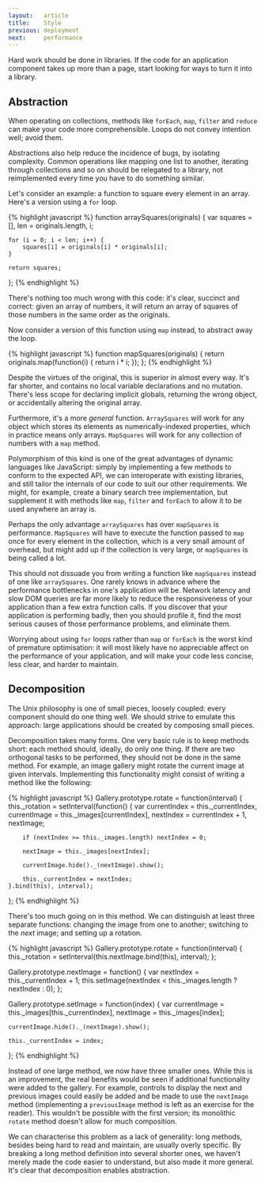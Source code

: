 ```yaml
---
layout:   article
title:    Style
previous: deployment
next:     performance
---
```



Hard work should be done in libraries. If the code for an application component
takes up more than a page, start looking for ways to turn it into a library.

Abstraction
-----------

When operating on collections, methods like `forEach`, `map`, `filter` and
`reduce` can make your code more comprehensible. Loops do not convey intention
well; avoid them.

Abstractions also help reduce the incidence of bugs, by isolating complexity.
Common operations like mapping one list to another, iterating through
collections and so on should be relegated to a library, not reimplemented
every time you have to do something similar.

Let's consider an example: a function to square every element in an array.
Here's a version using a `for` loop.

{% highlight javascript %}
function arraySquares(originals) {
    var squares = [], len = originals.length, i;
    
    for (i = 0; i < len; i++) {
        squares[i] = originals[i] * originals[i];
    }
    
    return squares;
};
{% endhighlight %}

There's nothing too much wrong with this code: it's clear, succinct and
correct: given an array of numbers, it will return an array of squares of those
numbers in the same order as the originals.

Now consider a version of this function using `map` instead, to abstract away
the loop.

{% highlight javascript %}
function mapSquares(originals) {
    return originals.map(function(i) { return i * i; });
};
{% endhighlight %}

Despite the virtues of the original, this is superior in almost every way. It's
far shorter, and contains no local variable declarations and no mutation.
There's less scope for declaring implicit globals, returning the wrong object,
or accidentally altering the original array.

Furthermore, it's a more _general_ function. `ArraySquares` will work for any
object which stores its elements as numerically-indexed properties, which in
practice means only arrays. `MapSquares` will work for any collection of
numbers with a `map` method.

Polymorphism of this kind is one of the great advantages of dynamic languages
like JavaScript: simply by implementing a few methods to conform to the
expected API, we can interoperate with existing libraries, and still tailor the
internals of our code to suit our other requirements. We might, for example,
create a binary search tree implementation, but supplement it with methods like
`map`, `filter` and `forEach` to allow it to be used anywhere an array is.

Perhaps the only advantage `arraySquares` has over `mapSquares` is performance.
`MapSquares` will have to execute the function passed to `map` once for every
element in the collection, which is a very small amount of overhead, but might
add up if the collection is very large, or `mapSquares` is being called a lot.

This should not dissuade you from writing a function like `mapSquares` instead
of one like `arraySquares`. One rarely knows in advance where the performance
bottlenecks in one's application will be. Network latency and slow DOM queries
are far more likely to reduce the responsiveness of your application than a few
extra function calls. If you discover that your application is performing
badly, then you should profile it, find the most serious causes of those
performance problems, and eliminate them.

Worrying about using `for` loops rather than `map` or `forEach` is the worst
kind of premature optimisation: it will most likely have no appreciable affect
on the performance of your application, and will make your code less concise,
less clear, and harder to maintain.


Decomposition
-------------

The Unix philosophy is one of small pieces, loosely coupled: every component
should do one thing well. We should strive to emulate this approach: large
applications should be created by composing small pieces.

Decomposition takes many forms. One very basic rule is to keep methods short:
each method should, ideally, do only one thing. If there are two orthogonal
tasks to be performed, they should not be done in the same method. For example,
an image gallery might rotate the current image at given intervals.
Implementing this functionality might consist of writing a method like the
following:

{% highlight javascript %}
Gallery.prototype.rotate = function(interval) {
    this._rotation = setInterval(function() {
        var currentIndex = this._currentIndex,
            currentImage = this._images[currentIndex],
            nextIndex    = currentIndex + 1,
            nextImage;

        if (nextIndex >= this._images.length) nextIndex = 0;

        nextImage = this._images[nextIndex];

        currentImage.hide()._(nextImage).show();

        this._currentIndex = nextIndex;
    }.bind(this), interval);
};
{% endhighlight %}

There's too much going on in this method. We can distinguish at least three
separate functions: changing the image from one to another; switching to the
_next_ image; and setting up a rotation.

{% highlight javascript %}
Gallery.prototype.rotate = function(interval) {
    this._rotation = setInterval(this.nextImage.bind(this), interval);
};

Gallery.prototype.nextImage = function() {
    var nextIndex = this._currentIndex + 1;
    this.setImage(nextIndex < this._images.length ? nextIndex : 0);
};

Gallery.prototype.setImage = function(index) {
    var currentImage = this._images[this._currentIndex],
        nextImage    = this._images[index];

    currentImage.hide()._(nextImage).show();

    this._currentIndex = index;
};
{% endhighlight %}

Instead of one large method, we now have three smaller ones. While this is an
improvement, the real benefits would be seen if additional functionality were
added to the gallery. For example, controls to display the next and previous
images could easily be added and be made to use the `nextImage` method
(implementing a `previousImage` method is left as an exercise for the reader).
This wouldn't be possible with the first version; its monolithic `rotate`
method doesn't allow for much composition.

We can characterise this problem as a lack of generality: long methods, besides
being hard to read and maintain, are usually overly specific. By breaking a
long method definition into several shorter ones, we haven't merely made the
code easier to understand, but also made it more general. It's clear that
decomposition enables abstraction.
